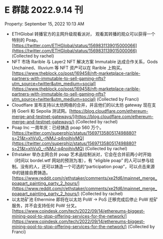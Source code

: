 # E 群誌 2022.9.14 刊

Property: September 15, 2022 10:13 AM

- ETHGlobal 转播官方的主网升级观看派对， 观看其转播的观众可以获得一个特别的 Poap。[https://twitter.com/ETHGlobal/status/1569831139015000066](https://twitter.com/ETHGlobal/status/1569831139015000066) (Collected by rachel)
- NFT 市场 Rarible 与 Layer2 NFT 解决方案 Immutable 达成合作关系，Gods Unchained、Illuvium 等 NFT 资产可以在 Rarible 上购买。[https://www.theblock.co/post/169458/nft-marketplace-rarible-partners-with-immutable-to-sell-gaming-nfts?utm_source=twitter&utm_medium=social](https://www.theblock.co/post/169458/nft-marketplace-rarible-partners-with-immutable-to-sell-gaming-nfts?utm_source=twitter&utm_medium=social) (Collected by Franci)
- Cloudflare 宣布支持以太坊网络的合并，并且他们的以太坊 gateway 现在支持 Goerli 和 Sepolia 测试网。[https://blog.cloudflare.com/ethereum-merge-and-testnet-gateways/](https://blog.cloudflare.com/ethereum-merge-and-testnet-gateways/) (Collected by rachel)
- Poap Inc 一周年庆：已经铸造 poap 560 万个。[https://twitter.com/superphiz/status/1569713580517498880?s=21&t=xhVu0_-rNMJ-q4nojhiyMQ](https://twitter.com/superphiz/status/1569713580517498880?s=21&t=xhVu0_-rNMJ-q4nojhiyMQ) (Collected by rachel)
- Ethstaker 举办主网合并 poap 艺术品绘制派对，它会在合并前两小时开始（时间以 bordel.wtf 网站的预测为准），有 “eligible poap” 的人可以参与绘制。没有的人，还可以铸造一个可选的“participation poap”，可以点击来源中的链接自费铸造。[https://www.reddit.com/r/ethstaker/comments/xe2fd6/mainnet_merge_poapart_painting_party_2_hours/](https://www.reddit.com/r/ethstaker/comments/xe2fd6/mainnet_merge_poapart_painting_party_2_hours/) (Collected by rachel)
- 以太坊矿池 Ethermine 即将在以太坊 PoW -> PoS 迁移完成后停止 PoW 挖矿服务，并不会支持任何 PoW 分叉。[https://www.coindesk.com/tech/2022/09/14/ethereums-biggest-mining-pool-to-stop-offering-services-for-the-network/](https://www.coindesk.com/tech/2022/09/14/ethereums-biggest-mining-pool-to-stop-offering-services-for-the-network/) (Collected by Franci)